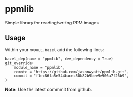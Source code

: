 # ppmlib

Simple library for reading/writing PPM images.

## Usage

Within your `MODULE.bazel` add the following lines:

```
bazel_dep(name = "ppmlib", dev_dependency = True)
git_override(
    module_name = "ppmlib",
    remote = "https://github.com/jasonwyatt/ppmlib.git",
    commit = "f1ec86fa5e544bacec50b82b9bee9e906a7f26b9",
)
```

**Note:** Use the latest commmit from github.